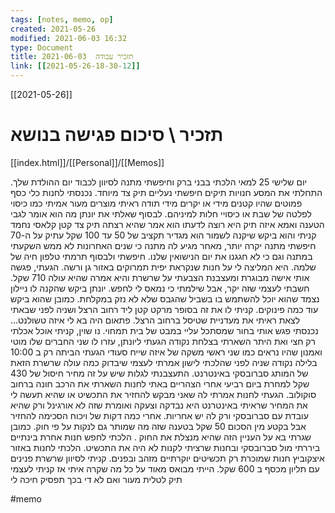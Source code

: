 ```yaml
---
tags: [notes, memo, op] 
created: 2021-05-26 
modified: 2021-06-03 16:32
type: Document
title: תזכיר עבודה  2021-06-03
link: [[2021-05-26-18-30-12]]
---
```

[[2021-05-26]]
# תזכיר \ סיכום פגישה בנושא
[[index.html]]/[[Personal]]/[[Memos]]

יום שלישי 25 למאי הלכתי בבני ברק וחיפשתי מתנה לסיוון לכבוד יום ההולדת שלך. התחלתי את המסע חנויות תיקים חיפשתי נעליים תיק צד מיוחד. נכנסתי לחנות כלי כסף פמוטים שהיו קטנים מידי או יקרים מידי תודה ראיתי מוצרים מעור אמיתי כמו כיסוי לפלטה של שבת או כיסויי חלות למיניהם. לבסוף שאלתי את יונתן מה הוא אומר לגבי הטענה ואמא איזה תיק היא רוצה לדעתו הוא אמר שהיא רצתה תיק צד קטן קלאסי נחמד קניתי והוא ביקש שיקנה לשמור הוא מגדיר תקציב של 50 עד 100 שקל עתיק על ה-70 חיפשתי מתנה יקרה יותר, מאחר מגיע לה מתנה כי שנים האחרונות לא ממש השקעתי במתנה וגם כי לא חגגנו את יום הנישואין שלנו. חיפשתי ולבסוף תרמתי טלפון חיה של שלמה. היא המליצה לי על חנות שנקראת יפית תמרוקים באזור גן ורשה. הגעתי, פגשה אותי אישה מבוגרת ומעצבנת הצבעתי על שרשרת והיא אמרה שהיא עולה 710 שקל. חשבתי לעצמי שזה יקר, אבל שילמתי כי נמאס לי לחפש. יונתן ביקש שהקנה לו ניילון נצמד שהוא יוכל להשתמש בו בשביל שהגבס שלא לא נזק במקלחת. כמובן שהוא ביקש עוד כמה פינוקים.
קניתי לו את זה בסופר מרקט קטן ליד רחוב הרצל ושניה לפני שבאתי לצאת ראיתי את מעדניית שטיסל ברחוב הרצל. פתאום היה בא לי איזה טשולנט... נכנסתי פגש אותי בחור שמסתכל עליי במבט של בית תמחוי. נו שוין, קניתי אוכל אכלתי רק חצי ואת היתר השארתי בצלחת נקודה הגעתי ליונתן, עזרו לו שני החברים שלו מוטי ואמנון שהיו נראים כמו שני ראשי משקה של איזה שייח סעודי הגעתי הביתה רק ב 10:00 בלילה נקודה שניה לפני שהלכתי לישון אמרתי לעצמי שיבדוק כמה עולה שרשרת הזאת של המותג סברובסקי באינטרנט. התעצבנתי לגלות שיש על זה מחיר חיסול של 430 שקל למחרת ביום רביעי אחרי הצהריים באתי לחנות השארתי את הרכב חונה ברחוב סוקולוב. הגעתי לחנות אמרתי לה שאני מבקש להחזיר את התכשיט או שהיא תעשה לי את המחיר שראיתי באינטרנט היא נבדקה וצעקה ואומרת שזה לא אורגינל ורק שהיא עובדת עם סברובסקי ורק לה יש אחריות. אחרי כמה דקות של ויכוח הסכימה להחזיר אבל בקטע מין הסכום 50 שקל בטענה שזה מה שמותר גם לנקות על פי חוק. כמובן שגרתי בא על העניין הזה שהיא מנצלת את החוק . הלכתי לחפש חנות אחרת בינתיים ביררתי מול סברובסקי ובחנות שרציתי לקנות לא היה את התכשיט. הלכתי לחנות באזור איצקוביץ חנות שמוכרת רק תכשיטים יוקרתיים מזהב ובפנים. קניתי לסיוון שרשרת פנינים עם תליון מכסף ב 600 שקל. הייתי מבואס מאוד על כל מה שקרה איתי אז קניתי לעצמי תיק לטלית מעור ואם לא די בכך תפסיק חיכה לי

#memo 